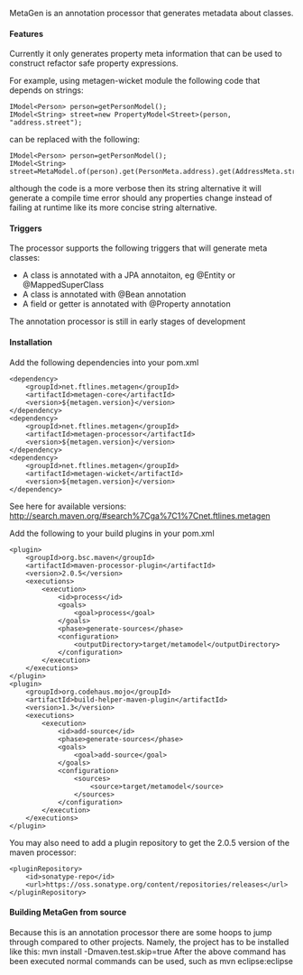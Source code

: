 MetaGen is an annotation processor that generates metadata about classes.

#### Features
Currently it only generates property meta information that can be used to construct
refactor safe property expressions.

For example, using metagen-wicket module the following code that depends on strings:

    IModel<Person> person=getPersonModel();
    IModel<String> street=new PropertyModel<Street>(person, "address.street");

can be replaced with the following:

    IModel<Person> person=getPersonModel();
    IModel<String> street=MetaModel.of(person).get(PersonMeta.address).get(AddressMeta.street);

although the code is a more verbose then its string alternative it will generate
a compile time error should any properties change instead of failing at runtime
like its more concise string alternative.

#### Triggers
The processor supports the following triggers that will generate meta classes:
* A class is annotated with a JPA annotaiton, eg @Entity or @MappedSuperClass
* A class is annotated with @Bean annotation
* A field or getter is annotated with @Property annotation

The annotation processor is still in early stages of development

#### Installation
Add the following dependencies into your pom.xml

	<dependency>
		<groupId>net.ftlines.metagen</groupId>
		<artifactId>metagen-core</artifactId>
		<version>${metagen.version}</version>
	</dependency>
	<dependency>
		<groupId>net.ftlines.metagen</groupId>
		<artifactId>metagen-processor</artifactId>
		<version>${metagen.version}</version>
	</dependency>
	<dependency>
		<groupId>net.ftlines.metagen</groupId>
		<artifactId>metagen-wicket</artifactId>
		<version>${metagen.version}</version>
	</dependency>

See here for available versions: http://search.maven.org/#search%7Cga%7C1%7Cnet.ftlines.metagen
	
Add the following to your build plugins in your pom.xml

    <plugin>
        <groupId>org.bsc.maven</groupId>
        <artifactId>maven-processor-plugin</artifactId>
        <version>2.0.5</version>
        <executions>
            <execution>
                <id>process</id>
                <goals>
                    <goal>process</goal>
                </goals>
                <phase>generate-sources</phase>
                <configuration>
                    <outputDirectory>target/metamodel</outputDirectory>
                </configuration>
            </execution>
        </executions>
    </plugin>
    <plugin>
        <groupId>org.codehaus.mojo</groupId>
        <artifactId>build-helper-maven-plugin</artifactId>
        <version>1.3</version>
        <executions>
            <execution>
                <id>add-source</id>
                <phase>generate-sources</phase>
                <goals>
                    <goal>add-source</goal>
                </goals>
                <configuration>
                    <sources>
                        <source>target/metamodel</source>
                    </sources>
                </configuration>
            </execution>
        </executions>
    </plugin>

You may also need to add a plugin repository to get the 2.0.5 version of the maven processor:

    <pluginRepository>
        <id>sonatype-repo</id>
        <url>https://oss.sonatype.org/content/repositories/releases</url>
    </pluginRepository>

#### Building MetaGen from source
Because this is an annotation processor there are some hoops to jump through compared to other projects. Namely, the project has to be installed like this:
    mvn install -Dmaven.test.skip=true
After the above command has been executed normal commands can be used, such as
    mvn eclipse:eclipse


